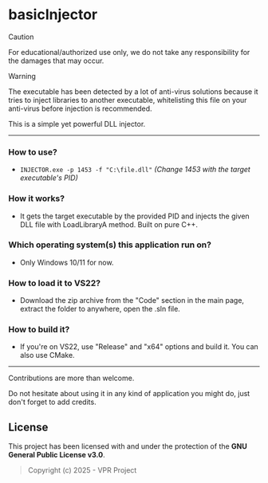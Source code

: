 # basicInjector
> [!CAUTION]
> For educational/authorized use only, we do not take any responsibility for the damages that may occur.

> [!WARNING]
> The executable has been detected by a lot of anti-virus solutions because it tries to inject libraries to another executable, whitelisting this file on your anti-virus before injection is recommended.

This is a simple yet powerful DLL injector.

---
### How to use?
+ ```INJECTOR.exe -p 1453 -f "C:\file.dll"``` *(Change 1453 with the target executable's PID)*

### How it works?
+ It gets the target executable by the provided PID and injects the given DLL file with LoadLibraryA method. Built on pure C++.

### Which operating system(s) this application run on?
+ Only Windows 10/11 for now.

### How to load it to VS22?
+ Download the zip archive from the "Code" section in the main page, extract the folder to anywhere, open the .sln file.

### How to build it?
+ If you're on VS22, use "Release" and "x64" options and build it. You can also use CMake.
---

Contributions are more than welcome.

Do not hesitate about using it in any kind of application you might do, just don't forget to add credits.

## License
This project has been licensed with and under the protection of the **GNU General Public License v3.0**.
> Copyright (c) 2025 - VPR Project
